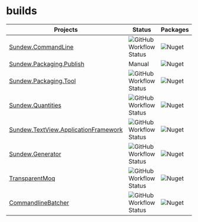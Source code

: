 # builds

| **Projects**                                                        | Status                                                                                                                                                                                                                                     | Packages                                                    |
| ------------------------------------------------------------------- | ------------------------------------------------------------------------------------------------------------------------------------------------------------------------------------------------------------------------------------------ | ----------------------------------------------------------- |
| [Sundew.CommandLine](https://github.com/hugener/Sundew.CommandLine) | ![GitHub Workflow Status](https://img.shields.io/github/workflow/status/hugener/Sundew.CommandLine/.NET?label=GitHub%20Actions&logo=github) | ![Nuget](https://img.shields.io/nuget/v/Sundew.CommandLine) |
| [Sundew.Packaging.Publish](https://github.com/hugener/Sundew.Packaging.Publish) | Manual | ![Nuget](https://img.shields.io/nuget/v/Sundew.Packaging.Publish) |
| [Sundew.Packaging.Tool](https://github.com/hugener/Sundew.Packaging.Tool) | ![GitHub Workflow Status](https://img.shields.io/github/workflow/status/hugener/Sundew.Packaging.Tool/.NET?label=GitHub%20Actions&logo=github) | ![Nuget](https://img.shields.io/nuget/v/Sundew.Packaging.Tool) |
| [Sundew.Quantities](https://github.com/hugener/Sundew.Quantities) | ![GitHub Workflow Status](https://img.shields.io/github/workflow/status/hugener/Sundew.Quantities/.NET?label=GitHub%20Actions&logo=github) | ![Nuget](https://img.shields.io/nuget/v/Sundew.Quantities) |
| [Sundew.TextView.ApplicationFramework](https://github.com/hugener/Sundew.TextView.ApplicationFramework) | ![GitHub Workflow Status](https://img.shields.io/github/workflow/status/hugener/Sundew.TextView.ApplicationFramework/.NET?label=GitHub%20Actions&logo=github) | ![Nuget](https://img.shields.io/nuget/v/Sundew.TextView.ApplicationFramework) |
| [Sundew.Generator](https://github.com/hugener/Sundew.Generator) | ![GitHub Workflow Status](https://img.shields.io/github/workflow/status/hugener/Sundew.Generator/.NET?label=GitHub%20Actions&logo=github)  | ![Nuget](https://img.shields.io/nuget/v/Sundew.Generator) |
| [TransparentMoq](https://github.com/hugener/TransparentMoq) | ![GitHub Workflow Status](https://img.shields.io/github/workflow/status/hugener/TransparentMoq/.NET?label=GitHub%20Actions&logo=github)  | ![Nuget](https://img.shields.io/nuget/v/TransparentMoq) |
| [CommandlineBatcher](https://github.com/hugener/CommandlineBatcher) | ![GitHub Workflow Status](https://img.shields.io/github/workflow/status/hugener/CommandlineBatcher/.NET?label=GitHub%20Actions&logo=github) | ![Nuget](https://img.shields.io/nuget/v/CommandlineBatcher) |
